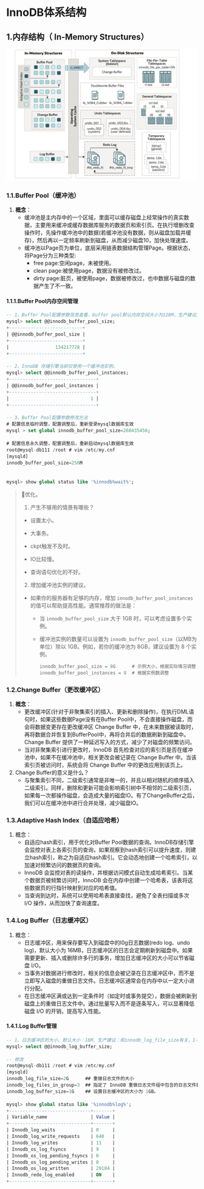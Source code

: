 #  InnoDB体系结构

## 1.内存结构（ In-Memory Structures）

![image-20241019150913466](./000.picture/image-20241019150913466.png)

### 1.1.Buffer Pool（缓冲池）

1. **概念**：
   - 缓冲池是主内存中的一个区域，里面可以缓存磁盘上经常操作的真实数据，主要用来缓冲或缓存数据库服务的数据页和索引页。在执行增删改查操作时，先操作缓冲池中的数据(若缓冲池没有数据，则从磁盘加载并缓存)，然后再以一定频率刷新到磁盘，从而减少磁盘10，加快处理速度。
   - 缓冲池以Page页为单位，底层采用链表数据结构管理Page。根据状态，将Page分为三种类型:
     - free page:空闲page，未被使用。
     - clean page:被使用page，数据没有被修改过。
     - dirty page:脏页，被使用page，数据被修改过，也中数据与磁盘的数据产生了不一致。

#### 1.1.1.Buffer Pool内存空间管理

~~~sql
-- 1、Buffer Pool配置参数信息查看，buffer pool默认内存空间大小为128M，生产建议大小可以设置为物理内存总量的50%~80%
mysql> select @@innodb_buffer_pool_size;
+---------------------------+
| @@innodb_buffer_pool_size |
+---------------------------+
|                 134217728 |
+---------------------------+

-- 2、InnoDB 存储引擎当前仅使用一个缓冲池实例。
mysql> select @@innodb_buffer_pool_instances;
+--------------------------------+
| @@innodb_buffer_pool_instances |
+--------------------------------+
|                              1 |
+--------------------------------+

-- 3、Buffer Pool配置参数修改方法
# 配置信息临时调整，配置调整后，重新登录mysql数据库生效
mysql > set global innodb_buffer_pool_size=268435456;

# 配置信息永久调整，配置调整后，重新启动mysql数据库生效
root@mysql-db111 /root # vim /etc/my.cnf
[mysqld]
innodb_buffer_pool_size=256M


mysql> show global status like '%innodb%wait%';
~~~

>:bell:优化。
>
>1. 产生不够用的情景有哪些？
>
>   - 设置太小。
>
>   - 大事务。
>
>   - ckpt触发不及时。
>
>   - IO比较慢。
>
>   - 查询语句优化的不好。
>
>2. 增加缓冲池实例的建议。
>
>   - 如果你的服务器有足够的内存，增加 `innodb_buffer_pool_instances` 的值可以帮助提高性能。通常推荐的做法是：
>
>     - 当 `innodb_buffer_pool_size` 大于 1GB 时，可以考虑设置多个实例。
>
>     - 缓冲池实例的数量可以设置为 `innodb_buffer_pool_size`（以MB为单位）除以 1GB。例如，若你的缓冲池为 8GB，建议设置为 8 个实例。
>
>       ~~~sql
>       innodb_buffer_pool_size = 8G      # 示例大小，根据实际情况调整
>       innodb_buffer_pool_instances = 8  # 根据实例数调整
>       ~~~

### 1.2.Change Buffer（更改缓冲区）

1. **概念**：
   - 更改缓冲区(针对于非聚集索引的插入、更新和删除操作)，在执行DML语句时，如果这些数据Page没有在Buffer Pool中，不会直接操作磁盘，而会将数据变更存在更改缓冲区 Change Buffer 中，在未来数据被读取时，再将数据合并恢复到BufferPool中，再将合并后的数据刷新到磁盘中。Change Buffer 提供了一种延迟写入的方式，减少了对磁盘的频繁访问。
   - 当对非聚集索引进行更改时，InnoDB 首先检查对应的索引页是否在缓冲池中，如果不在缓冲池中，相关更改会被记录在 Change Buffer 中。当该索引页被访问时，系统会将 Change Buffer 中的更改应用到该页上。
2. Change Buffer的意义是什么？
   - 与聚集索引不同，二级索引通常是非唯一的，并且以相对随机的顺序插入二级索引。同样，删除和更新可能会影响索引树中不相邻的二级索引页，如果每一次都操作磁盘，会造成大量的磁盘IO。有了ChangeBuffer之后，我们可以在缓冲池中进行合并处理，减少磁盘IO。

### 1.3.Adaptive Hash Index（自适应哈希）

1. 概念：
   - 自适应hash索引，用于优化对Buffer Pool数据的查询。InnoDB存储引擎会监控对表上各索引页的查询，如果观察到hash索引可以提升速度，则建立hash索引，称之为自适应hash索引。它会动态地创建一个哈希索引，以加速对频繁访问的数据页的查询。
   - InnoDB 会监控对表的读操作，并根据访问模式自动生成哈希索引。当某个数据页被频繁访问时，InnoDB 会在内存中创建一个哈希表，该表将这些数据页的行指针映射到对应的哈希值。
   - 当查询到达时，系统可以使用哈希表直接查找，避免了全表扫描或多次 I/O 操作，从而加快了查询速度。

### 1.4.Log Buffer（日志缓冲区）

1. 概念：
   - 日志缓冲区，用来保存要写入到磁盘中的l0g日志数据(redo log、undo log)，默认大小为 16MB，日志缓冲区的日志会定期刷新到磁盘中。如果需要更新、插入或删除许多行的事务，增加日志缓冲区的大小可以节省磁盘 I/O。
   - 当事务对数据进行修改时，相关的信息会被记录在日志缓冲区中，而不是立即写入磁盘的重做日志文件。日志缓冲区通常会在内存中以一定大小进行分配。
   - 在日志缓冲区满或达到一定条件时（如定时或事务提交），数据会被刷新到磁盘上的重做日志文件中。通过批量写入而不是逐条写入，可以显著降低磁盘 I/O 的开销，提高写入性能。

#### 1.4.1.Log Buffer管理

~~~sql
-- 1、日志缓冲区的大小、默认大小：16M、生产建议：和innodb_log_file_size有关，1-2倍
mysql> select @@innodb_log_buffer_size;

-- 修改
root@mysql-db111 /root # vim /etc/my.cnf
[mysqld]
innodb_log_file_size=2G      ## 重做日志文件的大小
innodb_log_files_in_group=3  ## 指定了 InnoDB 重做日志文件组中包含的日志文件数量为 3 个
innodb_log_buffer_size=1G    ## 设置日志缓冲区的大小为 1GB。

mysql> show global status like '%innodb%log%';
+------------------------------+-------+
| Variable_name                | Value |
+------------------------------+-------+
| Innodb_log_waits             | 0     |
| Innodb_log_write_requests    | 640   |
| Innodb_log_writes            | 11    |
| Innodb_os_log_fsyncs         | 9     |
| Innodb_os_log_pending_fsyncs | 0     |
| Innodb_os_log_pending_writes | 0     |
| Innodb_os_log_written        | 29184 |
| Innodb_redo_log_enabled      | ON    |
+------------------------------+-------+
~~~



